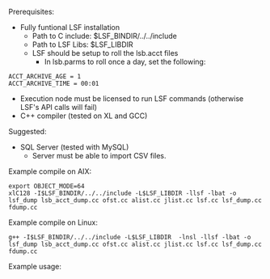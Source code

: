 Prerequisites:
* Fully funtional LSF installation
  * Path to C include: $LSF_BINDIR/../../include
  * Path to LSF Libs: $LSF_LIBDIR
  * LSF should be setup to roll the lsb.acct files
    * In lsb.parms to roll once a day, set the following:
```
ACCT_ARCHIVE_AGE = 1
ACCT_ARCHIVE_TIME = 00:01
```
* Execution node must be licensed to run LSF commands (otherwise LSF's API calls will fail)
* C++ compiler (tested on XL and GCC)

Suggested:
* SQL Server (tested with MySQL)
  * Server must be able to import CSV files. 

Example compile on AIX:
```
export OBJECT_MODE=64
xlC128 -I$LSF_BINDIR/../../include -L$LSF_LIBDIR -llsf -lbat -o lsf_dump lsb_acct_dump.cc ofst.cc alist.cc jlist.cc lsf.cc lsf_dump.cc fdump.cc
```

Example compile on Linux:
```
g++ -I$LSF_BINDIR/../../include -L$LSF_LIBDIR  -lnsl -llsf -lbat -o lsf_dump lsb_acct_dump.cc ofst.cc alist.cc jlist.cc lsf.cc lsf_dump.cc fdump.cc
```

Example usage:

